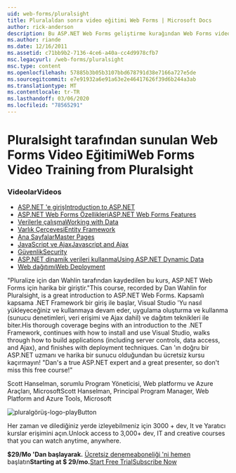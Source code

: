```yaml
---
uid: web-forms/pluralsight
title: Pluralaldan sonra video eğitimi Web Forms | Microsoft Docs
author: rick-anderson
description: Bu ASP.NET Web Forms geliştirme kurağından Web Forms video eğitimi, size .NET dev olarak bilmeniz gereken birkaç anahtar teknolojiyi sunuyor...
ms.author: riande
ms.date: 12/16/2011
ms.assetid: c71bb9b2-7136-4ce6-a40a-cc4d9978cfb7
msc.legacyurl: /web-forms/pluralsight
msc.type: content
ms.openlocfilehash: 57885b3b05b3107bbd678791d38e7166a727e5de
ms.sourcegitcommit: e7e91932a6e91a63e2e46417626f39d6b244a3ab
ms.translationtype: MT
ms.contentlocale: tr-TR
ms.lasthandoff: 03/06/2020
ms.locfileid: "78565291"
---
```

# <a name="web-forms-video-training-from-pluralsight"></a><span data-ttu-id="58c9f-103">Pluralsight tarafından sunulan Web Forms Video Eğitimi</span><span class="sxs-lookup"><span data-stu-id="58c9f-103">Web Forms Video Training from Pluralsight</span></span>

### <a name="videos"></a><span data-ttu-id="58c9f-104">Videolar</span><span class="sxs-lookup"><span data-stu-id="58c9f-104">Videos</span></span>

- [<span data-ttu-id="58c9f-105">ASP.NET 'e giriş</span><span class="sxs-lookup"><span data-stu-id="58c9f-105">Introduction to ASP.NET</span></span>](https://pluralsight.com/training/Player?author=dan-wahlin&name=webforms-01&mode=live&clip=0&course=aspdotnet-webforms4-intro)
- [<span data-ttu-id="58c9f-106">ASP.NET Web Forms Özellikleri</span><span class="sxs-lookup"><span data-stu-id="58c9f-106">ASP.NET Web Forms Features</span></span>](https://pluralsight.com/training/Player?author=dan-wahlin&name=webforms-02&mode=live&clip=0&course=aspdotnet-webforms4-intro)
- [<span data-ttu-id="58c9f-107">Verilerle çalışma</span><span class="sxs-lookup"><span data-stu-id="58c9f-107">Working with Data</span></span>](https://pluralsight.com/training/Player?author=dan-wahlin&name=webforms-03&mode=live&clip=0&course=aspdotnet-webforms4-intro)
- [<span data-ttu-id="58c9f-108">Varlık Çerçevesi</span><span class="sxs-lookup"><span data-stu-id="58c9f-108">Entity Framework</span></span>](https://pluralsight.com/training/Player?author=dan-wahlin&name=webforms-04&mode=live&clip=0&course=aspdotnet-webforms4-intro)
- [<span data-ttu-id="58c9f-109">Ana Sayfalar</span><span class="sxs-lookup"><span data-stu-id="58c9f-109">Master Pages</span></span>](https://pluralsight.com/training/Player?author=dan-wahlin&name=webforms-05&mode=live&clip=0&course=aspdotnet-webforms4-intro)
- [<span data-ttu-id="58c9f-110">JavaScript ve Ajax</span><span class="sxs-lookup"><span data-stu-id="58c9f-110">Javascript and Ajax</span></span>](https://pluralsight.com/training/Player?author=dan-wahlin&name=webforms-06&mode=live&clip=0&course=aspdotnet-webforms4-intro)
- [<span data-ttu-id="58c9f-111">Güvenlik</span><span class="sxs-lookup"><span data-stu-id="58c9f-111">Security</span></span>](https://pluralsight.com/training/Player?author=dan-wahlin&name=webforms-07&mode=live&clip=0&course=aspdotnet-webforms4-intro)
- [<span data-ttu-id="58c9f-112">ASP.NET dinamik verileri kullanma</span><span class="sxs-lookup"><span data-stu-id="58c9f-112">Using ASP.NET Dynamic Data</span></span>](https://pluralsight.com/training/Player?author=dan-wahlin&name=webforms-08&mode=live&clip=0&course=aspdotnet-webforms4-intro)
- [<span data-ttu-id="58c9f-113">Web dağıtımı</span><span class="sxs-lookup"><span data-stu-id="58c9f-113">Web Deployment</span></span>](https://pluralsight.com/training/Player?author=fritz-onion&name=webforms-09&mode=live&clip=0&course=aspdotnet-webforms4-intro)

<span data-ttu-id="58c9f-114">"Pluralize için dan Wahlin tarafından kaydedilen bu kurs, ASP.NET Web Forms için harika bir giriştir.</span><span class="sxs-lookup"><span data-stu-id="58c9f-114">"This course, recorded by Dan Wahlin for Pluralsight, is a great introduction to ASP.NET Web Forms.</span></span> <span data-ttu-id="58c9f-115">Kapsamlı kapsama .NET Framework bir giriş ile başlar, Visual Studio 'Yu nasıl yükleyeceğiniz ve kullanmaya devam eder, uygulama oluşturma ve kullanma (sunucu denetimleri, veri erişimi ve Ajax dahil) ve dağıtım teknikleri ile biter.</span><span class="sxs-lookup"><span data-stu-id="58c9f-115">His thorough coverage begins with an introduction to the .NET Framework, continues with how to install and use Visual Studio, walks through how to build applications (including server controls, data access, and Ajax), and finishes with deployment techniques.</span></span> <span data-ttu-id="58c9f-116">Can 'ın doğru bir ASP.NET uzmanı ve harika bir sunucu olduğundan bu ücretsiz kursu kaçırmayın! "</span><span class="sxs-lookup"><span data-stu-id="58c9f-116">Dan's a true ASP.NET expert and a great presenter, so don't miss this free course!"</span></span>

<span data-ttu-id="58c9f-117">Scott Hanselman, sorumlu Program Yöneticisi, Web platformu ve Azure Araçları, Microsoft</span><span class="sxs-lookup"><span data-stu-id="58c9f-117">Scott Hanselman, Principal Program Manager, Web Platform and Azure Tools, Microsoft</span></span>

![pluralgörüş-logo-playButton](pluralsight/_static/image1.png)

<span data-ttu-id="58c9f-119">Her zaman ve dilediğiniz yerde izleyebilmeniz için 3000 + dev, It ve Yaratıcı kurslar erişimini açın.</span><span class="sxs-lookup"><span data-stu-id="58c9f-119">Unlock access to 3,000+ dev, IT and creative courses that you can watch anytime, anywhere.</span></span>

<span data-ttu-id="58c9f-120">**$29/Mo 'Dan başlayarak.** [Ücretsiz deneme](https://pluralsight.com/microsoft/olt/subscribe/SubscriptionRedirector.aspx?freetrial=true&amp;utm_source=microsoft&amp;utm_medium=sponsored-page&amp;utm_content=webmatrix&amp;utm_campaign=microsoft-sponsored-course)[aboneliği 'ni hemen](https://pluralsight.com/microsoft/OLT/subscriptions.aspx?utm_source=microsoft&amp;utm_medium=sponsored-page&amp;utm_content=webmatrix&amp;utm_campaign=microsoft-sponsored-course) başlatın</span><span class="sxs-lookup"><span data-stu-id="58c9f-120">**Starting at $ 29/mo.**[Start Free Trial](https://pluralsight.com/microsoft/olt/subscribe/SubscriptionRedirector.aspx?freetrial=true&amp;utm_source=microsoft&amp;utm_medium=sponsored-page&amp;utm_content=webmatrix&amp;utm_campaign=microsoft-sponsored-course)[Subscribe Now](https://pluralsight.com/microsoft/OLT/subscriptions.aspx?utm_source=microsoft&amp;utm_medium=sponsored-page&amp;utm_content=webmatrix&amp;utm_campaign=microsoft-sponsored-course)</span></span>
